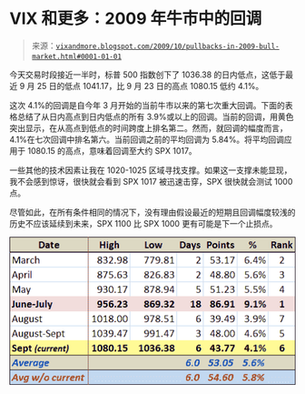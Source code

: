 <!--yml

分类：未分类

日期：2024-05-18 17:27:59

-->

# VIX 和更多：2009 年牛市中的回调

> 来源：[`vixandmore.blogspot.com/2009/10/pullbacks-in-2009-bull-market.html#0001-01-01`](http://vixandmore.blogspot.com/2009/10/pullbacks-in-2009-bull-market.html#0001-01-01)

今天交易时段接近一半时，标普 500 指数创下了 1036.38 的日内低点，这低于最近 9 月 25 日的低点 1041.17，比 9 月 23 日的高点 1080.15 低约 4.1%。

这次 4.1%的回调是自今年 3 月开始的当前牛市以来的第七次重大回调。下面的表格总结了从日内高点到日内低点的所有 3.9%或以上的回调。当前的回调，用黄色突出显示，在从高点到低点的时间跨度上排名第二。然而，就回调的幅度而言，4.1%在七次回调中排名第六。当前回调之前的平均回调为 5.84%。将平均回调应用于 1080.15 的高点，意味着回调至大约 SPX 1017。

一些其他的技术因素让我在 1020-1025 区域寻找支撑。如果这一支撑未能显现，我不会感到惊讶，很快就会看到 SPX 1017 被迅速击穿，SPX 很快就会测试 1000 点。

尽管如此，在所有条件相同的情况下，没有理由假设最近的短期且回调幅度较浅的历史不应该延续到未来，SPX 1100 比 SPX 1000 更有可能是下一个止损点。

![](img/6db7504c3ddd6b01b9ca2a39b4a37f75.png)
